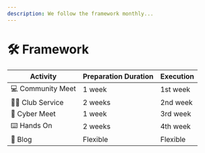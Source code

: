 ```yaml
---
description: We follow the framework monthly...
---
```


# 🛠 Framework

| Activity           | Preparation Duration  | Execution |
| ------------------ | --------------------- | --------- |
| 💻 Community Meet  | 1 week                | 1st week  |
| 👨‍🏫 Club Service | 2 weeks               | 2nd week  |
| 🔐 Cyber Meet      | 1 week                | 3rd week  |
| ⌨️ Hands On        | 2 weeks               | 4th week  |
| 🧾 Blog            | Flexible              | Flexible  |
